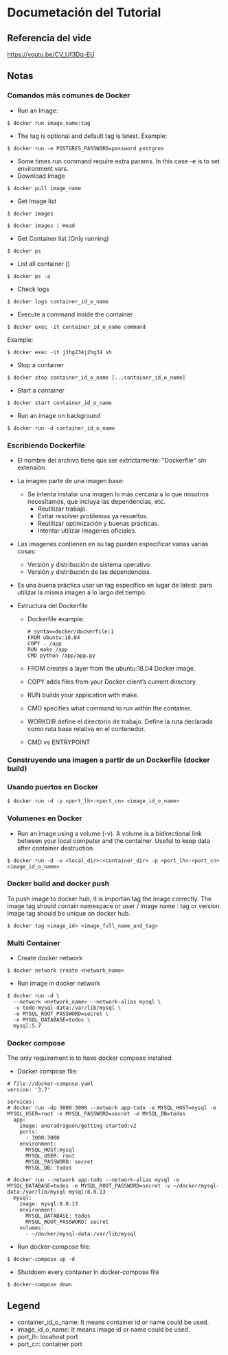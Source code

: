 # Documetación del Tutorial

## Referencia del vide
https://youtu.be/CV_Uf3Dq-EU

## Notas
### Comandos más comunes de Docker
- Run an Image:
```
$ docker run image_name:tag
```
  - The tag is optional and default tag is latest.
Example:
```
$ docker run -e POSTGRES_PASSWORD=password postgres
```
  - Some times run command require extra params. In this case -e is to set environment vars.
- Download Image
```
$ docker pull image_name
```
- Get Image list
```
$ docker images
```
```
$ docker images | Head
```
- Get Container list (Only running)
```
$ docker ps
```
- List all container ()
```
$ docker ps -a
```
- Check logs
```
$ docker logs container_id_o_name
```
- Execute a command inside the container
```
$ docker exec -it container_id_o_name command
```
Example:
```
$ docker exec -it j1hg234j2hg34 sh
```
- Stop a container
```
$ docker stop container_id_o_name [...container_id_o_name]
```
- Start a container
```
$ docker start container_id_o_name
```
- Run an image on background
```
$ docker run -d container_id_o_name
```

### Escribiendo Dockerfile
- El nombre del archivo tiene que ser extrictamente: "Dockerfile" sin extensión.
- La imagen parte de una imagen base:
  - Se intenta instalar una imagen lo más cercana a lo que nosotros necesitamos, que incluya las dependencias, etc.
    - Reutilizar trabajo.
    - Evitar resolver problemas ya resueltos.
    - Reutilizar optimización y buenas prácticas.
    - Intentar utilizar imagenes oficiales.
- Las imagenes contienen en su tag pueden especificar varias varias cosas:
  - Versión y distribución de sistema operativo.
  - Versión y distribución de las dependencias.
- Es una buena práctica usar un tag especifico en lugar de latest: para utilizar la misma imagen a lo largo del tiempo.

- Estructura del Dockerfile
  - Dockerfile example:
    ```
    # syntax=docker/dockerfile:1
    FROM ubuntu:18.04
    COPY . /app
    RUN make /app
    CMD python /app/app.py
    ```

  - FROM creates a layer from the ubuntu:18.04 Docker image.
  - COPY adds files from your Docker client’s current directory.
  - RUN builds your application with make.
  - CMD specifies what command to run within the container.

  - WORKDIR define el directorio de trabajo. Define la ruta declarada como ruta base relativa en el contenedor.

  - CMD vs ENTRYPOINT

### Construyendo una imagen a partir de un Dockerfile (docker build)

### Usando puertos en Docker
```
$ docker run -d -p <port_lh>:<port_cn> <image_id_o_name>
```

### Volumenes en Docker
- Run an image using a volume (-v).
  A volume is a bidirectional link between your local computer and the container. Useful to keep data after container destruction.
```
$ docker run -d -v <local_dir>:<container_dir> -p <port_lh>:<port_cn> <image_id_o_name>
```

### Docker build and docker push
To push image to docker hub, it is importan tag the image correctly.
The image tag should contain namespace or user / image name : tag or version.
Image tag should be unique on docker hub.
```
$ docker tag <image_id> <image_full_name_and_tag>
```

### Multi Container
- Create docker network
```
$ docker network create <network_name>
```
- Run image in docker network
```
$ docker run -d \
  --network <network_name> --network-alias mysql \
  -v todo-mysql-data:/var/lib/mysql \
  -e MYSQL_ROOT_PASSWORD=secret \
  -e MYSQL_DATABASE=todos \
  mysql:5.7
```

### Docker compose
The only requirement is to have docker compose installed.
- Docker compose file:
```
# file://docker-compose.yaml
version: '3.7'

services:
# docker run -dp 3000:3000 --network app-todo -e MYSQL_HOST=mysql -e MYSQL_USER=root -e MYSQL_PASSWORD=secret -e MYSQL_DB=todos
  app:
    image: anoradragoon/getting-started:v2
    ports:
      - 3000:3000
    environment:
      MYSQL_HOST:mysql 
      MYSQL_USER: root 
      MYSQL_PASSWORD: secret 
      MYSQL_DB: todos

# docker run --network app-todo --network-alias mysql -e MYSQL_DATABASE=todos -e MYSQL_ROOT_PASSWORD=secret -v ~/docker/mysql-data:/var/lib/mysql mysql:8.0.13
  mysql:
    image: mysql:8.0.13
    environment:
      MYSQL_DATABASE: todos
      MYSQL_ROOT_PASSWORD: secret
    volumes:
      - ~/docker/mysql-data:/var/lib/mysql

```
- Run docker-compose file:
```
$ docker-compose up -d
```
- Shutdown every container in docker-compose file
```
$ docker-compose down
```

## Legend
- container_id_o_name: It means container id or name could be used.
- image_id_o_name: It means image id or name could be used.
- port_lh: locahost port
- port_cn: container port
